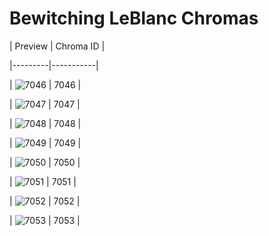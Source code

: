 # Bewitching LeBlanc Chromas


| Preview | Chroma ID |

|---------|-----------|

| ![7046](https://raw.communitydragon.org/latest/plugins/rcp-be-lol-game-data/global/default/v1/champion-chroma-images/7/7046.png) | 7046 |

| ![7047](https://raw.communitydragon.org/latest/plugins/rcp-be-lol-game-data/global/default/v1/champion-chroma-images/7/7047.png) | 7047 |

| ![7048](https://raw.communitydragon.org/latest/plugins/rcp-be-lol-game-data/global/default/v1/champion-chroma-images/7/7048.png) | 7048 |

| ![7049](https://raw.communitydragon.org/latest/plugins/rcp-be-lol-game-data/global/default/v1/champion-chroma-images/7/7049.png) | 7049 |

| ![7050](https://raw.communitydragon.org/latest/plugins/rcp-be-lol-game-data/global/default/v1/champion-chroma-images/7/7050.png) | 7050 |

| ![7051](https://raw.communitydragon.org/latest/plugins/rcp-be-lol-game-data/global/default/v1/champion-chroma-images/7/7051.png) | 7051 |

| ![7052](https://raw.communitydragon.org/latest/plugins/rcp-be-lol-game-data/global/default/v1/champion-chroma-images/7/7052.png) | 7052 |

| ![7053](https://raw.communitydragon.org/latest/plugins/rcp-be-lol-game-data/global/default/v1/champion-chroma-images/7/7053.png) | 7053 |